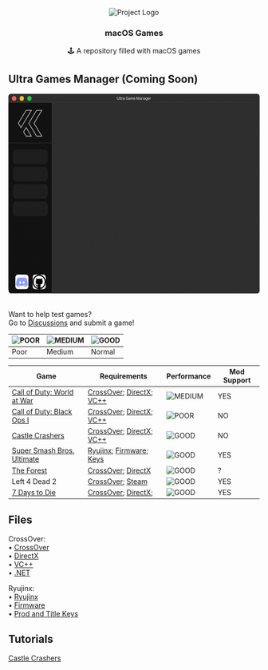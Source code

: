 <p align="center"><img src="https://upload.wikimedia.org/wikipedia/commons/thumb/1/1b/Apple_logo_grey.svg/1724px-Apple_logo_grey.svg.png" height="64" alt="Project Logo"></p>
<h3 align="center">macOS Games</h3>
<p align="center">🕹 A repository filled with macOS games</p>

## Ultra Games Manager (Coming Soon)

<p align="center"><img src="https://raw.githubusercontent.com/pxzlz-ctrl/macOS-Games/main/img/UltraGameManagerGUI.png?_sm_au_=iVVnVrVq2wN3sRvMQ404vK77VjJt4" height="400"></p>

##

Want to help test games?<br>
Go to [Discussions](https://github.com/pxzlz-ctrl/macOS-Games/discussions/categories/game-request) and submit a game!

| ![POOR](https://placehold.co/15x15/f03c15/f03c15.png) | ![MEDIUM](https://placehold.co/15x15/FFA500/FFA500.png) | ![GOOD](https://placehold.co/15x15/00FF00/00FF00.png) |
| ------------- | ------------- | ----------- |
|     Poor      |     Medium    |    Normal   |

| Game  | Requirements | Performance | Mod Support |
| ------------- | ------------- | ----------- | ----------- |
| [Call of Duty: World at War](https://www.mediafire.com/file/tny1engupak65yb/Call+of+Duty+World+At+War+ALL+DLC.zip/file)  | [CrossOver](https://download-server.pxzlz.repl.co/crossover); [DirectX](https://www.mediafire.com/file/yqy0rvrz8yu48yw/directx_Jun2010_redist.exe/file); [VC++](https://www.techpowerup.com/download/visual-c-redistributable-runtime-package-all-in-one/)  | ![MEDIUM](https://placehold.co/15x15/FFA500/FFA500.png) | YES |
| [Call of Duty: Black Ops I](https://www.mediafire.com/file/za2mt2ve06ifn0x/Call_of_Duty_-_Black_Ops.zip/file)  | [CrossOver](https://download-server.pxzlz.repl.co/crossover); [DirectX](https://www.mediafire.com/file/yqy0rvrz8yu48yw/directx_Jun2010_redist.exe/file); [VC++](https://www.techpowerup.com/download/visual-c-redistributable-runtime-package-all-in-one/)  | ![POOR](https://placehold.co/15x15/f03c15/f03c15.png) | NO |
| [Castle Crashers](https://www.mediafire.com/file/vcdwqwvicpfvrlp/Castle.Crashers.v2.8.zip/file)  | [CrossOver](https://download-server.pxzlz.repl.co/crossover); [DirectX](https://www.mediafire.com/file/yqy0rvrz8yu48yw/directx_Jun2010_redist.exe/file); [VC++](https://www.techpowerup.com/download/visual-c-redistributable-runtime-package-all-in-one/)  | ![GOOD](https://placehold.co/15x15/00FF00/00FF00.png) | NO |
| [Super Smash Bros. Ultimate](https://www.mediafire.com/file/gj29s99nu9fh2cj/Super%20Smash%20Bros.%20Ultimate.zip)  | [Ryujinx](https://github.com/Ryujinx/release-channel-macos/releases/latest); [Firmware](https://www.mediafire.com/file/bunsftx1ajieaxz/Firmware+15.0.0.zip/file); [Keys](https://www.mediafire.com/file/0mmwi8wuribcmjf/Keys.zip/file)  | ![GOOD](https://placehold.co/15x15/00FF00/00FF00.png) | YES |
| [The Forest](https://www.mediafire.com/file/aw95eo1qad35nyj/The.Forest.v1.12.zip/file)  | [CrossOver](https://download-server.pxzlz.repl.co/crossover); [DirectX](https://www.mediafire.com/file/yqy0rvrz8yu48yw/directx_Jun2010_redist.exe/file)  | ![GOOD](https://placehold.co/15x15/00FF00/00FF00.png) | ? |
| Left 4 Dead 2  | [CrossOver](https://download-server.pxzlz.repl.co/crossover); [Steam](https://womginx.pxzlz.repl.co/main/https:/media.steampowered.com/client/installer/SteamSetup.exe)  | ![GOOD](https://placehold.co/15x15/00FF00/00FF00.png) | YES |
| [7 Days to Die](https://www.mediafire.com/file/ycphgcb8nwnpddw/7.Days.to.Die.Alpha.20.6.b9.zip/file)  | [CrossOver](https://download-server.pxzlz.repl.co/crossover); [DirectX](https://www.mediafire.com/file/yqy0rvrz8yu48yw/directx_Jun2010_redist.exe/file); | ![GOOD](https://placehold.co/15x15/00FF00/00FF00.png) | YES |

## Files

CrossOver:<br>
  • [CrossOver](https://download-server.pxzlz.repl.co/crossover)<br>
  • [DirectX](https://www.mediafire.com/file/yqy0rvrz8yu48yw/directx_Jun2010_redist.exe/file)<br>
  • [VC++](https://www.techpowerup.com/download/visual-c-redistributable-runtime-package-all-in-one/)<br>
  • [.NET](https://download.visualstudio.microsoft.com/download/pr/7afca223-55d2-470a-8edc-6a1739ae3252/abd170b4b0ec15ad0222a809b761a036/ndp48-x86-x64-allos-enu.exe)<br>

Ryujinx:<br>
  • [Ryujinx](https://github.com/Ryujinx/release-channel-macos/releases/latest)<br>
  • [Firmware](https://www.mediafire.com/file/bunsftx1ajieaxz/Firmware+15.0.0.zip/file)<br>
  • [Prod and Title Keys](https://www.mediafire.com/file/0mmwi8wuribcmjf/Keys.zip/file)<br>

## Tutorials

[Castle Crashers](https://video-streamer.pxzlz.repl.co/)<br>
